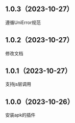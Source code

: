 ## 1.0.3（2023-10-27）
遵循UniError规范
## 1.0.2（2023-10-27）
修改文档
## 1.0.1（2023-10-27）
支持js层调用
## 1.0.0（2023-10-26）
安装apk的插件
